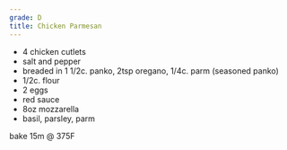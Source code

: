 ```yaml
---
grade: D
title: Chicken Parmesan
---
```

- 4 chicken cutlets
- salt and pepper
- breaded in 1 1/2c. panko, 2tsp oregano, 1/4c. parm (seasoned panko)
- 1/2c. flour
- 2 eggs
- red sauce
- 8oz mozzarella
- basil, parsley, parm


bake 15m @ 375F